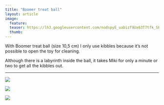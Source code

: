 ```yaml
---
title: "Boomer treat ball"
layout: article
image:
  feature:
  teaser: https://lh3.googleusercontent.com/nodspyE_uabizf9Ux63T7tfk_SFLRDJpBuL9_ICyraI=w245
  thumb:
---
```


With Boomer treat ball (size 10,5 cm) I only use kibbles because it’s not possible to open the toy for cleaning.

Although there is a labyrinth inside the ball, it takes Miki for only a minute or two to get all the kibbles out.

---

[![](https://lh3.googleusercontent.com/xCNUtlTQd8x2uP04eOk-DE15-BUSLbX2QL_2Q6YTUII=w800)](https://lh3.googleusercontent.com/xCNUtlTQd8x2uP04eOk-DE15-BUSLbX2QL_2Q6YTUII=s0)

[![](https://lh3.googleusercontent.com/4wV_Ptk0s17fbaC5edIgNik5jt61pB9lwjb2QUvbRKY=w800)](https://lh3.googleusercontent.com/4wV_Ptk0s17fbaC5edIgNik5jt61pB9lwjb2QUvbRKY=s0)

[![](https://lh3.googleusercontent.com/5-aaSoOyQ1kHnKrwKgGDdg9NoiZyAvg53QX7o_aDpQ8=w800)](https://lh3.googleusercontent.com/5-aaSoOyQ1kHnKrwKgGDdg9NoiZyAvg53QX7o_aDpQ8=s0)
